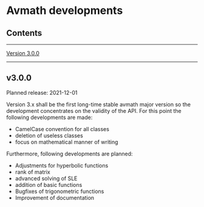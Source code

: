 # Avmath developments

## Contents

---
[Version 3.0.0](#v300)

---
## v3.0.0

Planned release: 2021-12-01

Version 3.x shall be the first long-time stable avmath major version
so the development concentrates on the validity of the API. For this
point the following developments are made:
* CamelCase convention for all classes
* deletion of useless classes
* focus on mathematical manner of writing

Furthermore, following developments are planned:
* Adjustments for hyperbolic functions
* rank of matrix
* advanced solving of SLE
* addition of basic functions
* Bugfixes of trigonometric functions
* Improvement of documentation